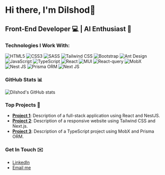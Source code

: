 # Hi there, I'm Dilshod👋

## Front-End Developer 💻 | AI Enthusiast 🤖

### Technologies I Work With:

![HTML5](https://img.shields.io/badge/HTML5-%23E34F26.svg?style=for-the-badge&logo=html5&logoColor=white)
![CSS3](https://img.shields.io/badge/CSS3-%231572B6.svg?style=for-the-badge&logo=css3&logoColor=white)
![SASS](https://img.shields.io/badge/SASS-%23CC6699.svg?style=for-the-badge&logo=sass&logoColor=white)
![Tailwind CSS](https://img.shields.io/badge/TailwindCSS-%2338B2AC.svg?style=for-the-badge&logo=tailwind-css&logoColor=white)
![Bootstrap](https://img.shields.io/badge/Bootstrap-%23563D7C.svg?style=for-the-badge&logo=bootstrap&logoColor=white)
![Ant Design](https://img.shields.io/badge/AntDesign-%230170FE.svg?style=for-the-badge&logo=ant-design&logoColor=white)
![JavaScript](https://img.shields.io/badge/JavaScript-%23F7DF1E.svg?style=for-the-badge&logo=javascript&logoColor=black)
![TypeScript](https://img.shields.io/badge/TypeScript-%23007ACC.svg?style=for-the-badge&logo=typescript&logoColor=white)
![React](https://img.shields.io/badge/React-%2320232a.svg?style=for-the-badge&logo=react&logoColor=%2361DAFB)
![MUI](https://img.shields.io/badge/MUI-%230081CB.svg?style=for-the-badge&logo=mui&logoColor=white)
![React-query](https://img.shields.io/badge/React--Query-%23FF4154.svg?style=for-the-badge&logo=react-query&logoColor=white)
![MobX](https://img.shields.io/badge/MobX-%23FF9955.svg?style=for-the-badge&logo=mobx&logoColor=white)
![Nest JS](https://img.shields.io/badge/NestJS-%23E0234E.svg?style=for-the-badge&logo=nestjs&logoColor=white)
![Prisma ORM](https://img.shields.io/badge/Prisma-%232D3748.svg?style=for-the-badge&logo=prisma&logoColor=white)
![Next JS](https://img.shields.io/badge/Next.js-%23000000.svg?style=for-the-badge&logo=nextdotjs&logoColor=white)

### GitHub Stats 📊

![Dilshod's GitHub stats](https://github-readme-stats.vercel.app/api?username=yourusername&show_icons=true&theme=radical)

### Top Projects 🚀

- **[Project 1](#)**: Description of a full-stack application using React and NestJS.
- **[Project 2](#)**: Description of a responsive website using Tailwind CSS and Next.js.
- **[Project 3](#)**: Description of a TypeScript project using MobX and Prisma ORM.

### Get In Touch ✉️

- [LinkedIn](https://www.linkedin.com)
- [Email me](mailto:your-email@example.com)

